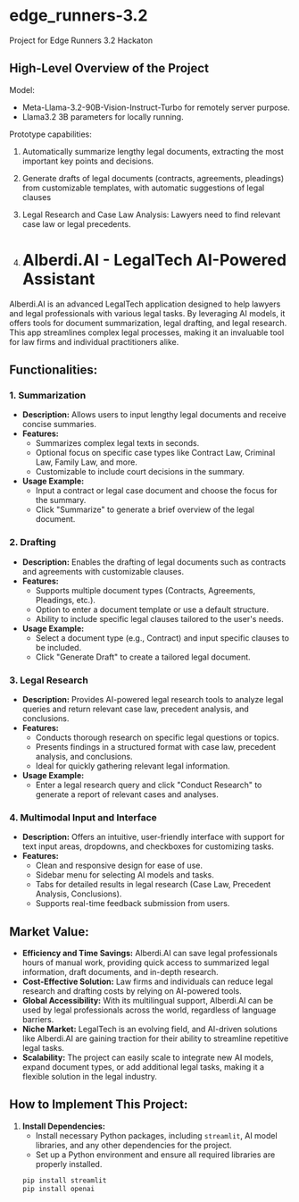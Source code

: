 # edge_runners-3.2
Project for Edge Runners 3.2 Hackaton


## High-Level Overview of the Project
Model: 
- Meta-Llama-3.2-90B-Vision-Instruct-Turbo for remotely server purpose.
- Llama3.2 3B parameters for locally running.

Prototype capabilities:
1. Automatically summarize lengthy legal documents, extracting the most important key points and decisions.
2. Generate drafts of legal documents (contracts, agreements, pleadings) from customizable templates, with automatic suggestions of legal clauses
3. Legal Research and Case Law Analysis: Lawyers need to find relevant case law or legal precedents.

4. # Alberdi.AI - LegalTech AI-Powered Assistant

Alberdi.AI is an advanced LegalTech application designed to help lawyers and legal professionals with various legal tasks. By leveraging AI models, it offers tools for document summarization, legal drafting, and legal research. This app streamlines complex legal processes, making it an invaluable tool for law firms and individual practitioners alike.

## **Functionalities:**

### 1. **Summarization**
   - **Description:** Allows users to input lengthy legal documents and receive concise summaries.
   - **Features:**
     - Summarizes complex legal texts in seconds.
     - Optional focus on specific case types like Contract Law, Criminal Law, Family Law, and more.
     - Customizable to include court decisions in the summary.
   - **Usage Example:**
     - Input a contract or legal case document and choose the focus for the summary.
     - Click "Summarize" to generate a brief overview of the legal document.

### 2. **Drafting**
   - **Description:** Enables the drafting of legal documents such as contracts and agreements with customizable clauses.
   - **Features:**
     - Supports multiple document types (Contracts, Agreements, Pleadings, etc.).
     - Option to enter a document template or use a default structure.
     - Ability to include specific legal clauses tailored to the user's needs.
   - **Usage Example:**
     - Select a document type (e.g., Contract) and input specific clauses to be included.
     - Click "Generate Draft" to create a tailored legal document.

### 3. **Legal Research**
   - **Description:** Provides AI-powered legal research tools to analyze legal queries and return relevant case law, precedent analysis, and conclusions.
   - **Features:**
     - Conducts thorough research on specific legal questions or topics.
     - Presents findings in a structured format with case law, precedent analysis, and conclusions.
     - Ideal for quickly gathering relevant legal information.
   - **Usage Example:**
     - Enter a legal research query and click "Conduct Research" to generate a report of relevant cases and analyses.

### 4. **Multimodal Input and Interface**
   - **Description:** Offers an intuitive, user-friendly interface with support for text input areas, dropdowns, and checkboxes for customizing tasks.
   - **Features:**
     - Clean and responsive design for ease of use.
     - Sidebar menu for selecting AI models and tasks.
     - Tabs for detailed results in legal research (Case Law, Precedent Analysis, Conclusions).
     - Supports real-time feedback submission from users.

## **Market Value:**

- **Efficiency and Time Savings:** Alberdi.AI can save legal professionals hours of manual work, providing quick access to summarized legal information, draft documents, and in-depth research.
- **Cost-Effective Solution:** Law firms and individuals can reduce legal research and drafting costs by relying on AI-powered tools.
- **Global Accessibility:** With its multilingual support, Alberdi.AI can be used by legal professionals across the world, regardless of language barriers.
- **Niche Market:** LegalTech is an evolving field, and AI-driven solutions like Alberdi.AI are gaining traction for their ability to streamline repetitive legal tasks.
- **Scalability:** The project can easily scale to integrate new AI models, expand document types, or add additional legal tasks, making it a flexible solution in the legal industry.

## **How to Implement This Project:**

1. **Install Dependencies:**
   - Install necessary Python packages, including `streamlit`, AI model libraries, and any other dependencies for the project.
   - Set up a Python environment and ensure all required libraries are properly installed.
   ```bash
   pip install streamlit
   pip install openai
